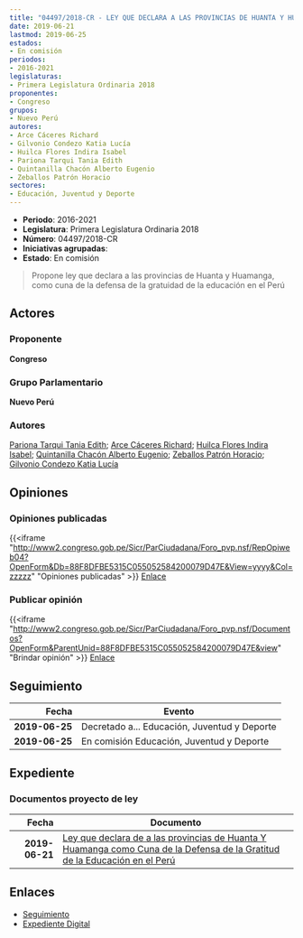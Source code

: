 ```yaml
---
title: "04497/2018-CR - LEY QUE DECLARA A LAS PROVINCIAS DE HUANTA Y HUAMANGA COMO CUNA DE LA DEFENSA DE LA GRATUIDAD DE LA EDUCACIÓN EN EL PERÚ"
date: 2019-06-21
lastmod: 2019-06-25
estados:
- En comisión
periodos:
- 2016-2021
legislaturas:
- Primera Legislatura Ordinaria 2018
proponentes:
- Congreso
grupos:
- Nuevo Perú
autores:
- Arce Cáceres Richard
- Gilvonio Condezo Katia Lucía
- Huilca Flores Indira Isabel
- Pariona Tarqui Tania Edith
- Quintanilla Chacón Alberto Eugenio
- Zeballos Patrón Horacio
sectores:
- Educación, Juventud y Deporte
---
```

- **Periodo**: 2016-2021
- **Legislatura**: Primera Legislatura Ordinaria 2018
- **Número**: 04497/2018-CR
- **Iniciativas agrupadas**: 
- **Estado**: En comisión

> Propone ley que declara a las provincias de Huanta y Huamanga, como cuna de la defensa de la gratuidad de la educación en el Perú


## Actores

### Proponente

**Congreso**

### Grupo Parlamentario

**Nuevo Perú**

### Autores

[Pariona Tarqui Tania Edith](mailto:mailto:tpariona@congreso.gob.pe); [Arce Cáceres Richard](mailto:mailto:rarce@congreso.gob.pe); [Huilca Flores Indira Isabel](mailto:mailto:ihuilca@congreso.gob.pe); [Quintanilla Chacón Alberto Eugenio](mailto:mailto:aquintanilla@congreso.gob.pe); [Zeballos Patrón Horacio](mailto:mailto:hzeballos@congreso.gob.pe); [Gilvonio Condezo Katia Lucía](mailto:mailto:kgilvonio@congreso.gob.pe)

## Opiniones

### Opiniones publicadas

{{<iframe "http://www2.congreso.gob.pe/Sicr/ParCiudadana/Foro_pvp.nsf/RepOpiweb04?OpenForm&Db=88F8DFBE5315C055052584200079D47E&View=yyyy&Col=zzzzz" "Opiniones publicadas" >}}
[Enlace](http://www2.congreso.gob.pe/Sicr/ParCiudadana/Foro_pvp.nsf/RepOpiweb04?OpenForm&Db=88F8DFBE5315C055052584200079D47E&View=yyyy&Col=zzzzz)

### Publicar opinión

{{<iframe "http://www2.congreso.gob.pe/Sicr/ParCiudadana/Foro_pvp.nsf/Documentos?OpenForm&ParentUnid=88F8DFBE5315C055052584200079D47E&view" "Brindar opinión" >}}
[Enlace](http://www2.congreso.gob.pe/Sicr/ParCiudadana/Foro_pvp.nsf/Documentos?OpenForm&ParentUnid=88F8DFBE5315C055052584200079D47E&view)


## Seguimiento

| Fecha | Evento |
|------:|--------|
| **2019-06-25** | Decretado a... Educación, Juventud y Deporte |
| **2019-06-25** | En comisión Educación, Juventud y Deporte |

## Expediente

### Documentos proyecto de ley

| Fecha | Documento |
|------:|-----------|
| **2019-06-21** | [Ley que declara de a las provincias de Huanta Y Huamanga como Cuna de la Defensa de la Gratitud de la Educación en el Perú](http://www.leyes.congreso.gob.pe/Documentos/2016_2021/Proyectos_de_Ley_y_de_Resoluciones_Legislativas/PL0448920190617.pdf) |

## Enlaces

- [Seguimiento](http://www2.congreso.gob.pe/Sicr/TraDocEstProc/CLProLey2016.nsf/f7fff46988ca05b1052578e100829cc7/4b2bd2a2704cf5920525842000826ec7?OpenDocument)
- [Expediente Digital](http://www2.congreso.gob.pe/Sicr/TraDocEstProc/Expvirt_2011.nsf/visbusqptramdoc1621/04497?opendocument)

